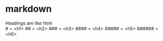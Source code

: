 # markdown
Headings are like html  
\# = \<h1></h1>
\## = \<h2></h2>
\### = \<h3></h3>
\#### = \<h4></h4>
\##### = \<h5></h5>
\###### = \<h6></h6>
